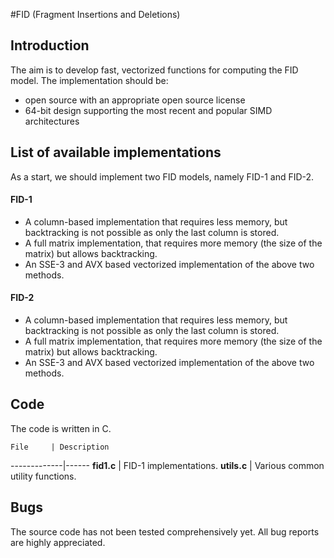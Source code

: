 #FID (Fragment Insertions and Deletions)

## Introduction

The aim is to develop fast, vectorized functions for computing the FID model. The implementation should be:

* open source with an appropriate open source license
* 64-bit design supporting the most recent and popular SIMD architectures

## List of available implementations

As a start, we should implement two FID models, namely FID-1 and FID-2.

#### FID-1

* A column-based implementation that requires less memory, but backtracking is not possible as only the last column is stored.
* A full matrix implementation, that requires more memory (the size of the matrix) but allows backtracking.
* An SSE-3 and AVX based vectorized implementation of the above two methods.

#### FID-2

* A column-based implementation that requires less memory, but backtracking is not possible as only the last column is stored.
* A full matrix implementation, that requires more memory (the size of the matrix) but allows backtracking.
* An SSE-3 and AVX based vectorized implementation of the above two methods.

## Code

The code is written in C. 

    File     | Description
-------------|------
**fid1.c** | FID-1 implementations.
**utils.c** | Various common utility functions.

## Bugs

The source code has not been tested comprehensively yet. All bug reports are highly appreciated.
